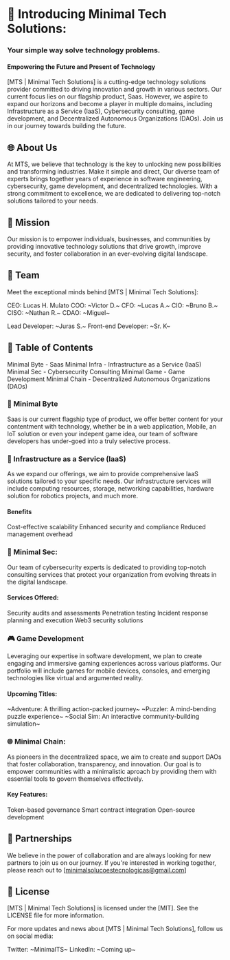# 🚀 Introducing Minimal Tech Solutions: 

### Your simple way solve technology problems.

#### Empowering the Future and Present of Technology

[MTS | Minimal Tech Solutions] is a cutting-edge technology solutions provider committed to driving innovation and growth in various sectors. Our current focus lies on our flagship product, Saas. However, we aspire to expand our horizons and become a player in multiple domains, including Infrastructure as a Service (IaaS), Cybersecurity consulting, game development, and Decentralized Autonomous Organizations (DAOs). Join us in our journey towards building the future.

## 🌐 About Us
At MTS, we believe that technology is the key to unlocking new possibilities and transforming industries. Make it simple and direct, Our diverse team of experts brings together years of experience in software engineering, cybersecurity, game development, and decentralized technologies. With a strong commitment to excellence, we are dedicated to delivering top-notch solutions tailored to your needs.

## 🎯 Mission
Our mission is to empower individuals, businesses, and communities by providing innovative technology solutions that drive growth, improve security, and foster collaboration in an ever-evolving digital landscape.

## 👥 Team
Meet the exceptional minds behind [MTS | Minimal Tech Solutions]:

CEO: Lucas H. Mulato
COO: ~Victor D.~
CFO: ~Lucas A.~
CIO: ~Bruno B.~
CISO: ~Nathan R.~
CDAO: ~Miguel~

Lead Developer: ~Juras S.~
Front-end Developer: ~Sr. K~

## 📖 Table of Contents
Minimal Byte - Saas
Minimal Infra - Infrastructure as a Service (IaaS)
Minimal Sec - Cybersecurity Consulting
Minimal Game - Game Development
Minimal Chain - Decentralized Autonomous Organizations (DAOs)

### 🚀 Minimal Byte
Saas is our current flagship type of product, we offer better content for your contentment with technology, whether be in a web application, Mobile, an IoT solution or even your indepent game idea, our team of software developers has under-goed into a truly selective process.

### 🏢 Infrastructure as a Service (IaaS)
As we expand our offerings, we aim to provide comprehensive IaaS solutions tailored to your specific needs. Our infrastructure services will include computing resources, storage, networking capabilities, hardware solution for robotics projects, and much more.

#### Benefits
Cost-effective scalability
Enhanced security and compliance
Reduced management overhead

### 🔐 Minimal Sec:
Our team of cybersecurity experts is dedicated to providing top-notch consulting services that protect your organization from evolving threats in the digital landscape.

#### Services Offered:
Security audits and assessments
Penetration testing
Incident response planning and execution
Web3 security solutions

### 🎮 Game Development
Leveraging our expertise in software development, we plan to create engaging and immersive gaming experiences across various platforms. Our portfolio will include games for mobile devices, consoles, and emerging technologies like virtual and argumented reality.

#### Upcoming Titles:
~Adventure: A thrilling action-packed journey~
~Puzzler: A mind-bending puzzle experience~
~Social Sim: An interactive community-building simulation~

### 🌐 Minimal Chain:
As pioneers in the decentralized space, we aim to create and support DAOs that foster collaboration, transparency, and innovation. Our goal is to empower communities with a minimalistic aproach by providing them with essential tools to govern themselves effectively.

#### Key Features:
Token-based governance
Smart contract integration
Open-source development

## 🤝 Partnerships
We believe in the power of collaboration and are always looking for new partners to join us on our journey. If you're interested in working together, please reach out to [minimalsolucoestecnologicas@gmail.com]

## 📄 License
[MTS | Minimal Tech Solutions] is licensed under the [MIT]. See the LICENSE file for more information.

For more updates and news about [MTS | Minimal Tech Solutions], follow us on social media:

Twitter: ~MinimalTS~
LinkedIn: ~Coming up~
